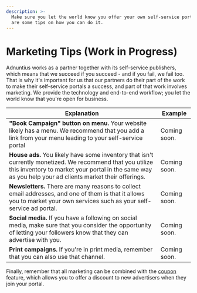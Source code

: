 ```yaml
---
description: >-
  Make sure you let the world know you offer your own self-service portal; here
  are some tips on how you can do it.
---
```


# Marketing Tips (Work in Progress)

Adnuntius works as a partner together with its self-service publishers, which means that we succeed if you succeed - and if you fail, we fail too. That is why it's important for us that our partners do their part of the work to make their self-service portals a success, and part of that work involves marketing. We provide the technology and end-to-end workflow; you let the world know that you're open for business.&#x20;

| Explanation                                                                                                                                                                                                          | Example      |
| -------------------------------------------------------------------------------------------------------------------------------------------------------------------------------------------------------------------- | ------------ |
| **"Book Campaign" button on menu.** Your website likely has a menu. We recommend that you add a link from your menu leading to your self-service portal                                                              | Coming soon. |
| **House ads.** You likely have some inventory that isn't currently monetized. We recommend that you utilize this inventory to market your portal in the same way as you help your ad clients market their offerings. | Coming soon. |
| **Newsletters.** There are many reasons to collect email addresses, and one of them is that it allows you to market your own services such as your self-service ad portal.                                           | Coming soon. |
| **Social media.** If you have a following on social media, make sure that you consider the opportunity of letting your followers know that they can advertise with you.                                              | Coming soon. |
| **Print campaigns.** If you're in print media, remember that you can also use that channel.                                                                                                                          | Coming soon. |

Finally, remember that all marketing can be combined with the [coupon ](../../adnuntius-advertising/admin-ui/admin/coupons.md)feature, which allows you to offer a discount to new advertisers when they join your portal.&#x20;
